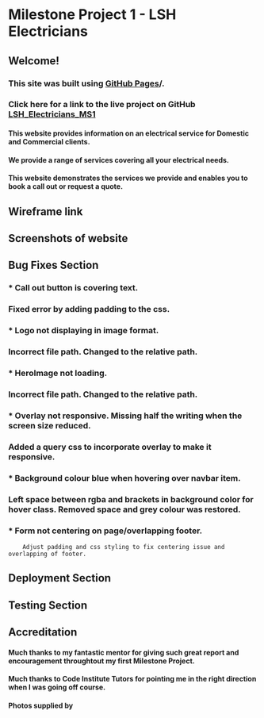 # Milestone Project 1 - LSH Electricians


## **Welcome!** 

### This site was built using [GitHub Pages](https://pages.github.com/)/.

### Click here for a link to the live project on GitHub [LSH_Electricians_MS1](https://leah1977.github.io/LSH_Electricians_MS1/)



#### This website provides information on an electrical service for Domestic and Commercial clients.  
#### We provide a range of services covering all your electrical needs.
#### This website demonstrates the services we provide and enables you to book a call out or request a quote.


## Wireframe link

## Screenshots of website

## Bug Fixes Section

### *   Call out button is covering text.
###     Fixed error by adding padding to the css.

### *   Logo not displaying in image format.
###     Incorrect file path.  Changed to the relative path.

### *   HeroImage not loading.
###     Incorrect file path.  Changed to the relative path. 

### *   Overlay not responsive. Missing half the writing when the screen size           reduced.
###     Added a query css to incorporate overlay to make it responsive.

### *   Background colour blue when hovering over navbar item.
###     Left space between rgba and brackets in background color for hover              class.  Removed space and grey colour was restored.

### *   Form not centering on page/overlapping footer.
        Adjust padding and css styling to fix centering issue and overlapping of footer.
        
## Deployment Section

## Testing Section

## Accreditation

#### Much thanks to my fantastic mentor for giving such great report and encouragement throughtout my first Milestone Project.

#### Much thanks to Code Institute Tutors for pointing me in the right direction when I was going off course.

#### Photos supplied by 

